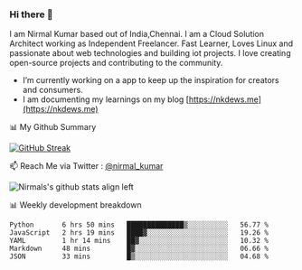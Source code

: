 ### Hi there 👋

 I am Nirmal Kumar based out of India,Chennai. I am a Cloud Solution Architect working as Independent Freelancer. Fast Learner, Loves Linux and passionate about web technologies and building iot projects. I love creating open-source projects and contributing to the community.

- I’m currently working on a app to keep up the inspiration for creators and consumers.
- I am documenting my learnings on my blog [https://nkdews.me](https://nkdews.me)


📊 My Github Summary

[![GitHub Streak](https://github-readme-streak-stats.herokuapp.com?user=nk-gears&theme=dark&hide_border=true&date_format=M%20j%5B%2C%20Y%5D)](https://git.io/streak-stats)


📫 Reach Me via  Twitter : [@nirmal_kumar](https://twitter.com/nirmal_kumar)

![Nirmals's github stats align left](https://github-readme-stats.vercel.app/api?username=nk-gears&show_icons=true)


📊 Weekly development breakdown

<!--START_SECTION:waka-->
```text
Python       6 hrs 50 mins   ██████████████▒░░░░░░░░░░   56.77 % 
JavaScript   2 hrs 19 mins   ████▓░░░░░░░░░░░░░░░░░░░░   19.26 % 
YAML         1 hr 14 mins    ██▓░░░░░░░░░░░░░░░░░░░░░░   10.32 % 
Markdown     48 mins         █▓░░░░░░░░░░░░░░░░░░░░░░░   06.66 % 
JSON         33 mins         █▒░░░░░░░░░░░░░░░░░░░░░░░   04.68 % 
```
<!--END_SECTION:waka-->


